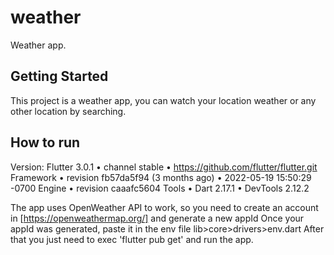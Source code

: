 # weather

Weather app.

## Getting Started

This project is a weather app, you can watch your location weather or any other location by searching.

## How to run

Version:
Flutter 3.0.1 • channel stable • https://github.com/flutter/flutter.git
Framework • revision fb57da5f94 (3 months ago) • 2022-05-19 15:50:29 -0700
Engine • revision caaafc5604
Tools • Dart 2.17.1 • DevTools 2.12.2

The app uses OpenWeather API to work, so you need to create an account in [https://openweathermap.org/] and generate a new appId
Once your appId was generated, paste it in the env file lib>core>drivers>env.dart
After that you just need to exec 'flutter pub get' and run the app.